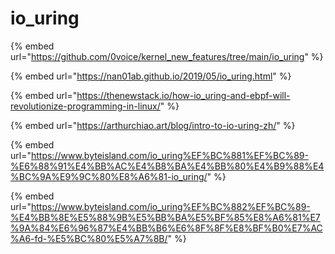 # io\_uring

{% embed url="https://github.com/0voice/kernel_new_features/tree/main/io_uring" %}

{% embed url="https://nan01ab.github.io/2019/05/io_uring.html" %}

{% embed url="https://thenewstack.io/how-io_uring-and-ebpf-will-revolutionize-programming-in-linux/" %}

{% embed url="https://arthurchiao.art/blog/intro-to-io-uring-zh/" %}

{% embed url="https://www.byteisland.com/io_uring%EF%BC%881%EF%BC%89-%E6%88%91%E4%BB%AC%E4%B8%BA%E4%BB%80%E4%B9%88%E4%BC%9A%E9%9C%80%E8%A6%81-io_uring/" %}

{% embed url="https://www.byteisland.com/io_uring%EF%BC%882%EF%BC%89-%E4%BB%8E%E5%88%9B%E5%BB%BA%E5%BF%85%E8%A6%81%E7%9A%84%E6%96%87%E4%BB%B6%E6%8F%8F%E8%BF%B0%E7%AC%A6-fd-%E5%BC%80%E5%A7%8B/" %}
